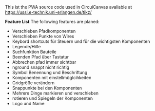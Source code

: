This ist the PWA source code used in CircuiCanvas avaliable at https://ussi.e-technik.uni-erlangen.de/tikz/



**Feature List** 
The following features are planed:

* Verschieben Pfadkomponenten
* Verschieben Punkte von Wires
* Keybord shortcuts für Steuern und für die wichtigsten Komponenten
* Legende/Hilfe
* Suchfunktion Bauteile
* Beenden Pfad über Tastatur
* Abbrechen pfad immer sichtbar
* nground snappt nicht richtig
* Symbol Benennung und Beschriftung
* Komponenten mit einstellmöglcihkeiten
* Gridgröße verändern
* Snappunkte bei den Komponenten
* Mehrere Dinge markieren und verschieben
* rotieren und Spiegeln der Komponenten
* Logo und Name
